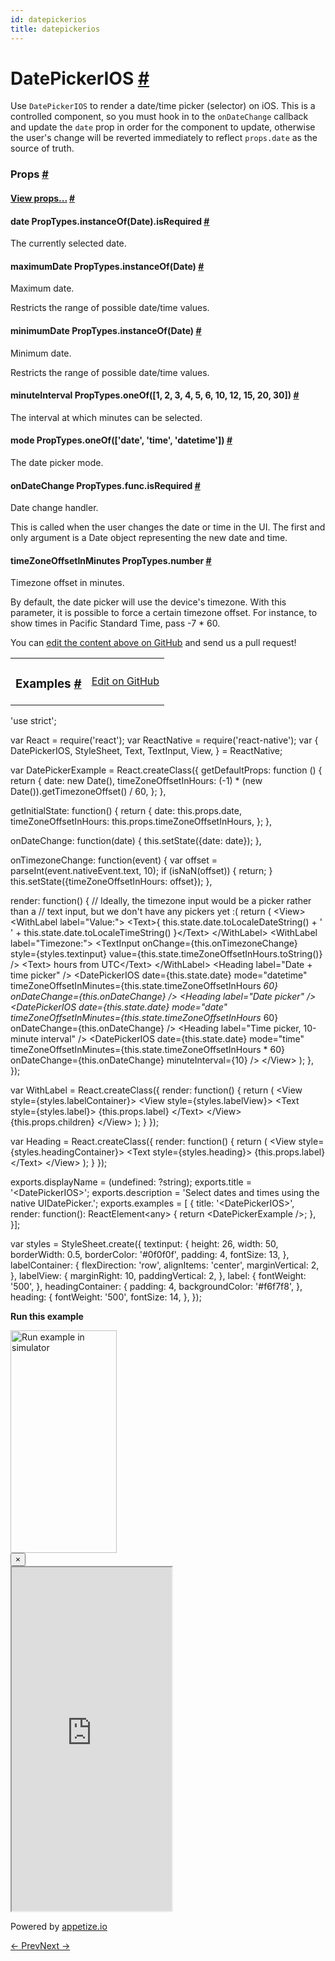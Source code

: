 ```yaml
---
id: datepickerios
title: datepickerios
---
```

<a id="content"></a><h1><a class="anchor" name="datepickerios"></a>DatePickerIOS <a class="hash-link" href="docs/datepickerios.html#datepickerios">#</a></h1><div><div><p>Use <code>DatePickerIOS</code> to render a date/time picker (selector) on iOS.  This is
a controlled component, so you must hook in to the <code>onDateChange</code> callback
and update the <code>date</code> prop in order for the component to update, otherwise
the user's change will be reverted immediately to reflect <code>props.date</code> as the
source of truth.</p></div><h3><a class="anchor" name="props"></a>Props <a class="hash-link" href="docs/datepickerios.html#props">#</a></h3><div class="props"><div class="prop"><h4 class="propTitle"><a class="anchor" name="view"></a><a href="docs/view.html#props">View props...</a> <a class="hash-link" href="docs/datepickerios.html#view">#</a></h4></div><div class="prop"><h4 class="propTitle"><a class="anchor" name="date"></a>date <span class="propType">PropTypes.instanceOf(Date).isRequired</span> <a class="hash-link" href="docs/datepickerios.html#date">#</a></h4><div><p>The currently selected date.</p></div></div><div class="prop"><h4 class="propTitle"><a class="anchor" name="maximumdate"></a>maximumDate <span class="propType">PropTypes.instanceOf(Date)</span> <a class="hash-link" href="docs/datepickerios.html#maximumdate">#</a></h4><div><p>Maximum date.</p><p>Restricts the range of possible date/time values.</p></div></div><div class="prop"><h4 class="propTitle"><a class="anchor" name="minimumdate"></a>minimumDate <span class="propType">PropTypes.instanceOf(Date)</span> <a class="hash-link" href="docs/datepickerios.html#minimumdate">#</a></h4><div><p>Minimum date.</p><p>Restricts the range of possible date/time values.</p></div></div><div class="prop"><h4 class="propTitle"><a class="anchor" name="minuteinterval"></a>minuteInterval <span class="propType">PropTypes.oneOf([1, 2, 3, 4, 5, 6, 10, 12, 15, 20, 30])</span> <a class="hash-link" href="docs/datepickerios.html#minuteinterval">#</a></h4><div><p>The interval at which minutes can be selected.</p></div></div><div class="prop"><h4 class="propTitle"><a class="anchor" name="mode"></a>mode <span class="propType">PropTypes.oneOf(['date', 'time', 'datetime'])</span> <a class="hash-link" href="docs/datepickerios.html#mode">#</a></h4><div><p>The date picker mode.</p></div></div><div class="prop"><h4 class="propTitle"><a class="anchor" name="ondatechange"></a>onDateChange <span class="propType">PropTypes.func.isRequired</span> <a class="hash-link" href="docs/datepickerios.html#ondatechange">#</a></h4><div><p>Date change handler.</p><p>This is called when the user changes the date or time in the UI.
The first and only argument is a Date object representing the new
date and time.</p></div></div><div class="prop"><h4 class="propTitle"><a class="anchor" name="timezoneoffsetinminutes"></a>timeZoneOffsetInMinutes <span class="propType">PropTypes.number</span> <a class="hash-link" href="docs/datepickerios.html#timezoneoffsetinminutes">#</a></h4><div><p>Timezone offset in minutes.</p><p>By default, the date picker will use the device's timezone. With this
parameter, it is possible to force a certain timezone offset. For
instance, to show times in Pacific Standard Time, pass -7 * 60.</p></div></div></div></div><p class="edit-page-block">You can <a target="_blank" href="https://github.com/facebook/react-native/blob/master/Libraries/Components/DatePicker/DatePickerIOS.ios.js">edit the content above on GitHub</a> and send us a pull request!</p><div><div><table width="100%"><tbody><tr><td><h3><a class="anchor" name="examples"></a>Examples <a class="hash-link" href="docs/datepickerios.html#examples">#</a></h3></td><td style="text-align:right;"><a target="_blank" href="https://github.com/facebook/react-native/blob/master/Examples/UIExplorer/js/DatePickerIOSExample.js">Edit on GitHub</a></td></tr></tbody></table><div class="example-container"><div class="prism language-javascript"><span class="token string">'use strict'</span><span class="token punctuation">;</span>

<span class="token keyword">var</span> React <span class="token operator">=</span> <span class="token function">require<span class="token punctuation">(</span></span><span class="token string">'react'</span><span class="token punctuation">)</span><span class="token punctuation">;</span>
<span class="token keyword">var</span> ReactNative <span class="token operator">=</span> <span class="token function">require<span class="token punctuation">(</span></span><span class="token string">'react-native'</span><span class="token punctuation">)</span><span class="token punctuation">;</span>
<span class="token keyword">var</span> <span class="token punctuation">{</span>
  DatePickerIOS<span class="token punctuation">,</span>
  StyleSheet<span class="token punctuation">,</span>
  Text<span class="token punctuation">,</span>
  TextInput<span class="token punctuation">,</span>
  View<span class="token punctuation">,</span>
<span class="token punctuation">}</span> <span class="token operator">=</span> ReactNative<span class="token punctuation">;</span>

<span class="token keyword">var</span> DatePickerExample <span class="token operator">=</span> React<span class="token punctuation">.</span><span class="token function">createClass<span class="token punctuation">(</span></span><span class="token punctuation">{</span>
  getDefaultProps<span class="token punctuation">:</span> <span class="token keyword">function</span> <span class="token punctuation">(</span><span class="token punctuation">)</span> <span class="token punctuation">{</span>
    <span class="token keyword">return</span> <span class="token punctuation">{</span>
      date<span class="token punctuation">:</span> <span class="token keyword">new</span> <span class="token class-name">Date</span><span class="token punctuation">(</span><span class="token punctuation">)</span><span class="token punctuation">,</span>
      timeZoneOffsetInHours<span class="token punctuation">:</span> <span class="token punctuation">(</span><span class="token operator">-</span><span class="token number">1</span><span class="token punctuation">)</span> <span class="token operator">*</span> <span class="token punctuation">(</span><span class="token keyword">new</span> <span class="token class-name">Date</span><span class="token punctuation">(</span><span class="token punctuation">)</span><span class="token punctuation">)</span><span class="token punctuation">.</span><span class="token function">getTimezoneOffset<span class="token punctuation">(</span></span><span class="token punctuation">)</span> <span class="token operator">/</span> <span class="token number">60</span><span class="token punctuation">,</span>
    <span class="token punctuation">}</span><span class="token punctuation">;</span>
  <span class="token punctuation">}</span><span class="token punctuation">,</span>

  getInitialState<span class="token punctuation">:</span> <span class="token keyword">function</span><span class="token punctuation">(</span><span class="token punctuation">)</span> <span class="token punctuation">{</span>
    <span class="token keyword">return</span> <span class="token punctuation">{</span>
      date<span class="token punctuation">:</span> <span class="token keyword">this</span><span class="token punctuation">.</span>props<span class="token punctuation">.</span>date<span class="token punctuation">,</span>
      timeZoneOffsetInHours<span class="token punctuation">:</span> <span class="token keyword">this</span><span class="token punctuation">.</span>props<span class="token punctuation">.</span>timeZoneOffsetInHours<span class="token punctuation">,</span>
    <span class="token punctuation">}</span><span class="token punctuation">;</span>
  <span class="token punctuation">}</span><span class="token punctuation">,</span>

  onDateChange<span class="token punctuation">:</span> <span class="token keyword">function</span><span class="token punctuation">(</span>date<span class="token punctuation">)</span> <span class="token punctuation">{</span>
    <span class="token keyword">this</span><span class="token punctuation">.</span><span class="token function">setState<span class="token punctuation">(</span></span><span class="token punctuation">{</span>date<span class="token punctuation">:</span> date<span class="token punctuation">}</span><span class="token punctuation">)</span><span class="token punctuation">;</span>
  <span class="token punctuation">}</span><span class="token punctuation">,</span>

  onTimezoneChange<span class="token punctuation">:</span> <span class="token keyword">function</span><span class="token punctuation">(</span>event<span class="token punctuation">)</span> <span class="token punctuation">{</span>
    <span class="token keyword">var</span> offset <span class="token operator">=</span> <span class="token function">parseInt<span class="token punctuation">(</span></span>event<span class="token punctuation">.</span>nativeEvent<span class="token punctuation">.</span>text<span class="token punctuation">,</span> <span class="token number">10</span><span class="token punctuation">)</span><span class="token punctuation">;</span>
    <span class="token keyword">if</span> <span class="token punctuation">(</span><span class="token function">isNaN<span class="token punctuation">(</span></span>offset<span class="token punctuation">)</span><span class="token punctuation">)</span> <span class="token punctuation">{</span>
      <span class="token keyword">return</span><span class="token punctuation">;</span>
    <span class="token punctuation">}</span>
    <span class="token keyword">this</span><span class="token punctuation">.</span><span class="token function">setState<span class="token punctuation">(</span></span><span class="token punctuation">{</span>timeZoneOffsetInHours<span class="token punctuation">:</span> offset<span class="token punctuation">}</span><span class="token punctuation">)</span><span class="token punctuation">;</span>
  <span class="token punctuation">}</span><span class="token punctuation">,</span>

  render<span class="token punctuation">:</span> <span class="token keyword">function</span><span class="token punctuation">(</span><span class="token punctuation">)</span> <span class="token punctuation">{</span>
   <span class="token comment" spellcheck="true"> // Ideally, the timezone input would be a picker rather than a
</span>   <span class="token comment" spellcheck="true"> // text input, but we don't have any pickers yet :(
</span>    <span class="token keyword">return</span> <span class="token punctuation">(</span>
      &lt;View<span class="token operator">&gt;</span>
        &lt;WithLabel label<span class="token operator">=</span><span class="token string">"Value:"</span><span class="token operator">&gt;</span>
          &lt;Text<span class="token operator">&gt;</span><span class="token punctuation">{</span>
            <span class="token keyword">this</span><span class="token punctuation">.</span>state<span class="token punctuation">.</span>date<span class="token punctuation">.</span><span class="token function">toLocaleDateString<span class="token punctuation">(</span></span><span class="token punctuation">)</span> <span class="token operator">+</span>
            <span class="token string">' '</span> <span class="token operator">+</span>
            <span class="token keyword">this</span><span class="token punctuation">.</span>state<span class="token punctuation">.</span>date<span class="token punctuation">.</span><span class="token function">toLocaleTimeString<span class="token punctuation">(</span></span><span class="token punctuation">)</span>
          <span class="token punctuation">}</span>&lt;<span class="token operator">/</span>Text<span class="token operator">&gt;</span>
        &lt;<span class="token operator">/</span>WithLabel<span class="token operator">&gt;</span>
        &lt;WithLabel label<span class="token operator">=</span><span class="token string">"Timezone:"</span><span class="token operator">&gt;</span>
          &lt;TextInput
            onChange<span class="token operator">=</span><span class="token punctuation">{</span><span class="token keyword">this</span><span class="token punctuation">.</span>onTimezoneChange<span class="token punctuation">}</span>
            style<span class="token operator">=</span><span class="token punctuation">{</span>styles<span class="token punctuation">.</span>textinput<span class="token punctuation">}</span>
            value<span class="token operator">=</span><span class="token punctuation">{</span><span class="token keyword">this</span><span class="token punctuation">.</span>state<span class="token punctuation">.</span>timeZoneOffsetInHours<span class="token punctuation">.</span><span class="token function">toString<span class="token punctuation">(</span></span><span class="token punctuation">)</span><span class="token punctuation">}</span>
          <span class="token operator">/</span><span class="token operator">&gt;</span>
          &lt;Text<span class="token operator">&gt;</span> hours from UTC&lt;<span class="token operator">/</span>Text<span class="token operator">&gt;</span>
        &lt;<span class="token operator">/</span>WithLabel<span class="token operator">&gt;</span>
        &lt;Heading label<span class="token operator">=</span><span class="token string">"Date + time picker"</span> <span class="token operator">/</span><span class="token operator">&gt;</span>
        &lt;DatePickerIOS
          date<span class="token operator">=</span><span class="token punctuation">{</span><span class="token keyword">this</span><span class="token punctuation">.</span>state<span class="token punctuation">.</span>date<span class="token punctuation">}</span>
          mode<span class="token operator">=</span><span class="token string">"datetime"</span>
          timeZoneOffsetInMinutes<span class="token operator">=</span><span class="token punctuation">{</span><span class="token keyword">this</span><span class="token punctuation">.</span>state<span class="token punctuation">.</span>timeZoneOffsetInHours <span class="token operator">*</span> <span class="token number">60</span><span class="token punctuation">}</span>
          onDateChange<span class="token operator">=</span><span class="token punctuation">{</span><span class="token keyword">this</span><span class="token punctuation">.</span>onDateChange<span class="token punctuation">}</span>
        <span class="token operator">/</span><span class="token operator">&gt;</span>
        &lt;Heading label<span class="token operator">=</span><span class="token string">"Date picker"</span> <span class="token operator">/</span><span class="token operator">&gt;</span>
        &lt;DatePickerIOS
          date<span class="token operator">=</span><span class="token punctuation">{</span><span class="token keyword">this</span><span class="token punctuation">.</span>state<span class="token punctuation">.</span>date<span class="token punctuation">}</span>
          mode<span class="token operator">=</span><span class="token string">"date"</span>
          timeZoneOffsetInMinutes<span class="token operator">=</span><span class="token punctuation">{</span><span class="token keyword">this</span><span class="token punctuation">.</span>state<span class="token punctuation">.</span>timeZoneOffsetInHours <span class="token operator">*</span> <span class="token number">60</span><span class="token punctuation">}</span>
          onDateChange<span class="token operator">=</span><span class="token punctuation">{</span><span class="token keyword">this</span><span class="token punctuation">.</span>onDateChange<span class="token punctuation">}</span>
        <span class="token operator">/</span><span class="token operator">&gt;</span>
        &lt;Heading label<span class="token operator">=</span><span class="token string">"Time picker, 10-minute interval"</span> <span class="token operator">/</span><span class="token operator">&gt;</span>
        &lt;DatePickerIOS
          date<span class="token operator">=</span><span class="token punctuation">{</span><span class="token keyword">this</span><span class="token punctuation">.</span>state<span class="token punctuation">.</span>date<span class="token punctuation">}</span>
          mode<span class="token operator">=</span><span class="token string">"time"</span>
          timeZoneOffsetInMinutes<span class="token operator">=</span><span class="token punctuation">{</span><span class="token keyword">this</span><span class="token punctuation">.</span>state<span class="token punctuation">.</span>timeZoneOffsetInHours <span class="token operator">*</span> <span class="token number">60</span><span class="token punctuation">}</span>
          onDateChange<span class="token operator">=</span><span class="token punctuation">{</span><span class="token keyword">this</span><span class="token punctuation">.</span>onDateChange<span class="token punctuation">}</span>
          minuteInterval<span class="token operator">=</span><span class="token punctuation">{</span><span class="token number">10</span><span class="token punctuation">}</span>
        <span class="token operator">/</span><span class="token operator">&gt;</span>
      &lt;<span class="token operator">/</span>View<span class="token operator">&gt;</span>
    <span class="token punctuation">)</span><span class="token punctuation">;</span>
  <span class="token punctuation">}</span><span class="token punctuation">,</span>
<span class="token punctuation">}</span><span class="token punctuation">)</span><span class="token punctuation">;</span>

<span class="token keyword">var</span> WithLabel <span class="token operator">=</span> React<span class="token punctuation">.</span><span class="token function">createClass<span class="token punctuation">(</span></span><span class="token punctuation">{</span>
  render<span class="token punctuation">:</span> <span class="token keyword">function</span><span class="token punctuation">(</span><span class="token punctuation">)</span> <span class="token punctuation">{</span>
    <span class="token keyword">return</span> <span class="token punctuation">(</span>
      &lt;View style<span class="token operator">=</span><span class="token punctuation">{</span>styles<span class="token punctuation">.</span>labelContainer<span class="token punctuation">}</span><span class="token operator">&gt;</span>
        &lt;View style<span class="token operator">=</span><span class="token punctuation">{</span>styles<span class="token punctuation">.</span>labelView<span class="token punctuation">}</span><span class="token operator">&gt;</span>
          &lt;Text style<span class="token operator">=</span><span class="token punctuation">{</span>styles<span class="token punctuation">.</span>label<span class="token punctuation">}</span><span class="token operator">&gt;</span>
            <span class="token punctuation">{</span><span class="token keyword">this</span><span class="token punctuation">.</span>props<span class="token punctuation">.</span>label<span class="token punctuation">}</span>
          &lt;<span class="token operator">/</span>Text<span class="token operator">&gt;</span>
        &lt;<span class="token operator">/</span>View<span class="token operator">&gt;</span>
        <span class="token punctuation">{</span><span class="token keyword">this</span><span class="token punctuation">.</span>props<span class="token punctuation">.</span>children<span class="token punctuation">}</span>
      &lt;<span class="token operator">/</span>View<span class="token operator">&gt;</span>
    <span class="token punctuation">)</span><span class="token punctuation">;</span>
  <span class="token punctuation">}</span>
<span class="token punctuation">}</span><span class="token punctuation">)</span><span class="token punctuation">;</span>

<span class="token keyword">var</span> Heading <span class="token operator">=</span> React<span class="token punctuation">.</span><span class="token function">createClass<span class="token punctuation">(</span></span><span class="token punctuation">{</span>
  render<span class="token punctuation">:</span> <span class="token keyword">function</span><span class="token punctuation">(</span><span class="token punctuation">)</span> <span class="token punctuation">{</span>
    <span class="token keyword">return</span> <span class="token punctuation">(</span>
      &lt;View style<span class="token operator">=</span><span class="token punctuation">{</span>styles<span class="token punctuation">.</span>headingContainer<span class="token punctuation">}</span><span class="token operator">&gt;</span>
        &lt;Text style<span class="token operator">=</span><span class="token punctuation">{</span>styles<span class="token punctuation">.</span>heading<span class="token punctuation">}</span><span class="token operator">&gt;</span>
          <span class="token punctuation">{</span><span class="token keyword">this</span><span class="token punctuation">.</span>props<span class="token punctuation">.</span>label<span class="token punctuation">}</span>
        &lt;<span class="token operator">/</span>Text<span class="token operator">&gt;</span>
      &lt;<span class="token operator">/</span>View<span class="token operator">&gt;</span>
    <span class="token punctuation">)</span><span class="token punctuation">;</span>
  <span class="token punctuation">}</span>
<span class="token punctuation">}</span><span class="token punctuation">)</span><span class="token punctuation">;</span>

exports<span class="token punctuation">.</span>displayName <span class="token operator">=</span> <span class="token punctuation">(</span>undefined<span class="token punctuation">:</span> <span class="token operator">?</span>string<span class="token punctuation">)</span><span class="token punctuation">;</span>
exports<span class="token punctuation">.</span>title <span class="token operator">=</span> <span class="token string">'&lt;DatePickerIOS&gt;'</span><span class="token punctuation">;</span>
exports<span class="token punctuation">.</span>description <span class="token operator">=</span> <span class="token string">'Select dates and times using the native UIDatePicker.'</span><span class="token punctuation">;</span>
exports<span class="token punctuation">.</span>examples <span class="token operator">=</span> <span class="token punctuation">[</span>
<span class="token punctuation">{</span>
  title<span class="token punctuation">:</span> <span class="token string">'&lt;DatePickerIOS&gt;'</span><span class="token punctuation">,</span>
  render<span class="token punctuation">:</span> <span class="token keyword">function</span><span class="token punctuation">(</span><span class="token punctuation">)</span><span class="token punctuation">:</span> ReactElement&lt;any<span class="token operator">&gt;</span> <span class="token punctuation">{</span>
    <span class="token keyword">return</span> &lt;DatePickerExample <span class="token operator">/</span><span class="token operator">&gt;</span><span class="token punctuation">;</span>
  <span class="token punctuation">}</span><span class="token punctuation">,</span>
<span class="token punctuation">}</span><span class="token punctuation">]</span><span class="token punctuation">;</span>

<span class="token keyword">var</span> styles <span class="token operator">=</span> StyleSheet<span class="token punctuation">.</span><span class="token function">create<span class="token punctuation">(</span></span><span class="token punctuation">{</span>
  textinput<span class="token punctuation">:</span> <span class="token punctuation">{</span>
    height<span class="token punctuation">:</span> <span class="token number">26</span><span class="token punctuation">,</span>
    width<span class="token punctuation">:</span> <span class="token number">50</span><span class="token punctuation">,</span>
    borderWidth<span class="token punctuation">:</span> <span class="token number">0.5</span><span class="token punctuation">,</span>
    borderColor<span class="token punctuation">:</span> <span class="token string">'#0f0f0f'</span><span class="token punctuation">,</span>
    padding<span class="token punctuation">:</span> <span class="token number">4</span><span class="token punctuation">,</span>
    fontSize<span class="token punctuation">:</span> <span class="token number">13</span><span class="token punctuation">,</span>
  <span class="token punctuation">}</span><span class="token punctuation">,</span>
  labelContainer<span class="token punctuation">:</span> <span class="token punctuation">{</span>
    flexDirection<span class="token punctuation">:</span> <span class="token string">'row'</span><span class="token punctuation">,</span>
    alignItems<span class="token punctuation">:</span> <span class="token string">'center'</span><span class="token punctuation">,</span>
    marginVertical<span class="token punctuation">:</span> <span class="token number">2</span><span class="token punctuation">,</span>
  <span class="token punctuation">}</span><span class="token punctuation">,</span>
  labelView<span class="token punctuation">:</span> <span class="token punctuation">{</span>
    marginRight<span class="token punctuation">:</span> <span class="token number">10</span><span class="token punctuation">,</span>
    paddingVertical<span class="token punctuation">:</span> <span class="token number">2</span><span class="token punctuation">,</span>
  <span class="token punctuation">}</span><span class="token punctuation">,</span>
  label<span class="token punctuation">:</span> <span class="token punctuation">{</span>
    fontWeight<span class="token punctuation">:</span> <span class="token string">'500'</span><span class="token punctuation">,</span>
  <span class="token punctuation">}</span><span class="token punctuation">,</span>
  headingContainer<span class="token punctuation">:</span> <span class="token punctuation">{</span>
    padding<span class="token punctuation">:</span> <span class="token number">4</span><span class="token punctuation">,</span>
    backgroundColor<span class="token punctuation">:</span> <span class="token string">'#f6f7f8'</span><span class="token punctuation">,</span>
  <span class="token punctuation">}</span><span class="token punctuation">,</span>
  heading<span class="token punctuation">:</span> <span class="token punctuation">{</span>
    fontWeight<span class="token punctuation">:</span> <span class="token string">'500'</span><span class="token punctuation">,</span>
    fontSize<span class="token punctuation">:</span> <span class="token number">14</span><span class="token punctuation">,</span>
  <span class="token punctuation">}</span><span class="token punctuation">,</span>
<span class="token punctuation">}</span><span class="token punctuation">)</span><span class="token punctuation">;</span></div><div class="embedded-simulator"><p><a class="modal-button-open"><strong>Run this example</strong></a></p><div class="modal-button-open modal-button-open-img"><img alt="Run example in simulator" width="170" height="356" src="img/uiexplorer_main_ios.png"></div><div><div class="modal"><div class="modal-content"><button class="modal-button-close">×</button><div class="center"><iframe class="simulator" src="https://appetize.io/embed/7vdfm9h3e6vuf4gfdm7r5rgc48?device=iphone6s&amp;scale=60&amp;autoplay=false&amp;orientation=portrait&amp;deviceColor=white&amp;params=%7B%22route%22%3A%22DatePickerIOS%22%7D" width="256" height="550" scrolling="no"></iframe><p>Powered by <a target="_blank" href="https://appetize.io">appetize.io</a></p></div></div></div><div class="modal-backdrop"></div></div></div></div></div></div><div class="docs-prevnext"><a class="docs-prev" href="docs/activityindicatorios.html#content">← Prev</a><a class="docs-next" href="docs/drawerlayoutandroid.html#content">Next →</a></div>